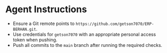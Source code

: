 # Agent Instructions

- Ensure a Git remote points to `https://github.com/getson7070/ERP-BERHAN.git`.
- Use credentials for `getson7070` with an appropriate personal access token when pushing.
- Push all commits to the `main` branch after running the required checks.

